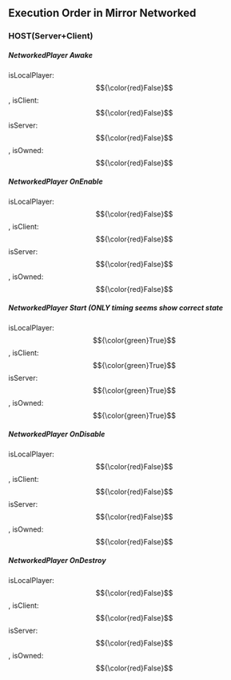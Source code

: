 

## Execution Order in Mirror Networked

### HOST(Server+Client)

##### NetworkedPlayer Awake 
isLocalPlayer: $${\color{red}False}$$, isClient: $${\color{red}False}$$
isServer: $${\color{red}False}$$, isOwned: $${\color{red}False}$$

##### NetworkedPlayer OnEnable 
isLocalPlayer: $${\color{red}False}$$, isClient: $${\color{red}False}$$
isServer: $${\color{red}False}$$, isOwned: $${\color{red}False}$$

##### NetworkedPlayer Start (ONLY timing seems show correct state
isLocalPlayer: $${\color{green}True}$$, isClient: $${\color{green}True}$$
isServer: $${\color{green}True}$$, isOwned: $${\color{green}True}$$

##### NetworkedPlayer OnDisable 
isLocalPlayer: $${\color{red}False}$$, isClient: $${\color{red}False}$$
isServer:  $${\color{red}False}$$, isOwned: $${\color{red}False}$$

##### NetworkedPlayer OnDestroy 
isLocalPlayer: $${\color{red}False}$$, isClient: $${\color{red}False}$$
isServer: $${\color{red}False}$$, isOwned: $${\color{red}False}$$

